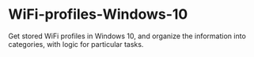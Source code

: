 # WiFi-profiles-Windows-10
Get stored WiFi profiles in Windows 10, and organize the information into categories, with logic for particular tasks.
